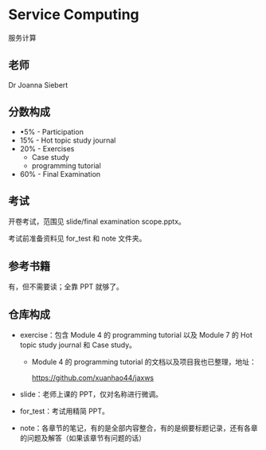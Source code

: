 # Service Computing

服务计算

## 老师

Dr Joanna Siebert

## 分数构成

- •5% - Participation
- 15% - Hot topic study journal
- 20% - Exercises
  - Case study
  - programming tutorial
- 60% - Final Examination

## 考试

开卷考试，范围见 slide/final examination scope.pptx。

考试前准备资料见 for_test 和 note 文件夹。

## 参考书籍

有，但不需要读；全靠 PPT 就够了。

## 仓库构成

- exercise：包含 Module 4 的 programming tutorial 以及 Module 7 的 Hot topic study journal 和 Case study。

  - Module 4 的 programming tutorial 的文档以及项目我也已整理，地址：

    https://github.com/xuanhao44/jaxws

- slide：老师上课的 PPT，仅对名称进行微调。

- for_test：考试用精简 PPT。

- note：各章节的笔记，有的是全部内容整合，有的是纲要标题记录，还有各章的问题及解答（如果该章节有问题的话）
